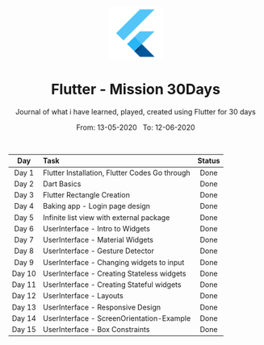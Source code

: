 <div align="center">
  <img src="./assets/flutter.png" alt="flutter" height="105">
</div>

<div align="center">
  <h1>Flutter - Mission 30Days</h1>
  <p>Journal of what i have learned, played, created using Flutter for 30 days</p>
  <p>From: 13-05-2020 &nbsp;  To: 12-06-2020</p>
  <br>
</div>


| Day  | Task | Status |
| :-------------: | :------------- | :----------: |
| Day 1  | Flutter Installation, Flutter Codes Go through  | Done |
| Day 2  | Dart Basics  | Done |
| Day 3  | Flutter Rectangle Creation |  Done |
| Day 4  | Baking app - Login page design  |  Done |
| Day 5  | Infinite list view with external package |  Done |
| Day 6  | UserInterface - Intro to Widgets | Done |
| Day 7  | UserInterface - Material Widgets | Done |
| Day 8  | UserInterface - Gesture Detector | Done |
| Day 9  | UserInterface - Changing widgets to input | Done |
| Day 10 | UserInterface - Creating Stateless widgets | Done |
| Day 11 | UserInterface - Creating  Stateful widgets | Done |
| Day 12 | UserInterface - Layouts | Done |
| Day 13 | UserInterface - Responsive Design | Done |
| Day 14 | UserInterface - ScreenOrientation-Example | Done |
| Day 15 | UserInterface - Box Constraints | Done |